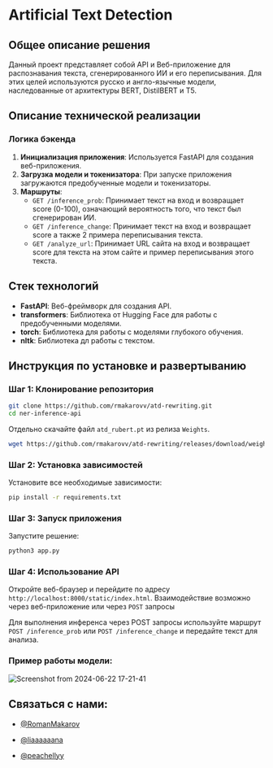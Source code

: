 # Artificial Text Detection

## Общее описание решения

Данный проект представляет собой API и Веб-приложение для распознавания текста, сгенерированного ИИ и его переписывания. Для этих целей используются русско и англо-язычные модели, наследованные от архитектуры BERT, DistilBERT и T5.

## Описание технической реализации

### Логика бэкенда

1. **Инициализация приложения**: Используется FastAPI для создания веб-приложения.
2. **Загрузка модели и токенизатора**: При запуске приложения загружаются предобученные модели и токенизаторы.
3. **Маршруты**:
   - `GET /inference_prob`: Принимает текст на вход и возвращает score (0-100), означающий вероятность того, что текст был сгенерирован ИИ.
   - `GET /inference_change`: Принимает текст на вход и возвращает score а также 2 примера переписывания текста.
   - `GET /analyze_url`: Принимает URL сайта на вход и возвращает score для текста на этом сайте и пример переписывания этого текста.

## Стек технологий

- **FastAPI**: Веб-фреймворк для создания API.
- **transformers**: Библиотека от Hugging Face для работы с предобученными моделями.
- **torch**: Библиотека для работы с моделями глубокого обучения.
- **nltk**: Библиотека дл работы с текстом.

## Инструкция по установке и развертыванию

### Шаг 1: Клонирование репозитория

```sh
git clone https://github.com/rmakarovv/atd-rewriting.git
cd ner-inference-api
```

Отдельно скачайте файл `atd_rubert.pt` из релиза `Weights`.
```sh
wget https://github.com/rmakarovv/atd-rewriting/releases/download/weights/atd_rubert.pt
```

### Шаг 2: Установка зависимостей

Установите все необходимые зависимости:

```sh
pip install -r requirements.txt
```

### Шаг 3: Запуск приложения

Запустите решение:

```sh
python3 app.py
```

### Шаг 4: Использование API

Откройте веб-браузер и перейдите по адресу `http://localhost:8000/static/index.html`. Взаимодействие возможно через веб-приложение или через `POST` запросы 

Для выполнения инференса через POST запросы используйте маршрут `POST /inference_prob` или `POST /inference_change` и передайте текст для анализа.

### Пример работы модели:
![Screenshot from 2024-06-22 17-21-41](https://github.com/rmakarovv/atd-rewriting/assets/82258730/db141a94-7c2a-47e1-bb9e-bde96dc3d468)

## Связаться с нами:

- [@RomanMakarov](https://t.me/RomanMakar0v)

- [@liaaaaaana](https://t.me/liaaaaaana)

- [@peachellyy](https://t.me/peachellyy)

